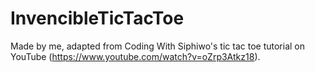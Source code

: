 # InvencibleTicTacToe

Made by me, adapted from Coding With Siphiwo's tic tac toe tutorial on YouTube (https://www.youtube.com/watch?v=oZrp3Atkz18).
